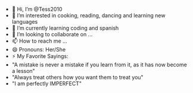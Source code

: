 - 👋 Hi, I’m @Tess2010
- 👀 I’m interested in cooking, reading, dancing and learning new languages
- 🌱 I’m currently learning coding and spanish 
- 💞️ I’m looking to collaborate on ...
- 📫 How to reach me ...
- 😄 Pronouns: Her/She
- ⚡ My Favorite Sayings:
- "A mistake is never a mistake if you learn from it, as it has now become a lesson"
- "Always treat others how you want them to treat you"
- "I am perfectly IMPERFECT"

<!---
Tess2010/Tess2010 is a ✨ special ✨ repository because its `README.md` (this file) appears on your GitHub profile.
You can click the Preview link to take a look at your changes.
--->
